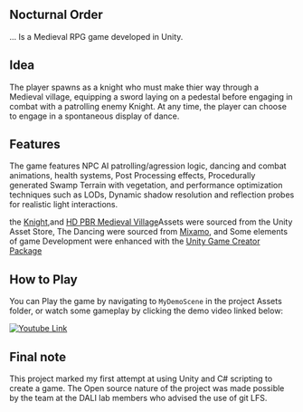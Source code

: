 ## Nocturnal Order
... Is a Medieval RPG game developed in Unity. 


## Idea
The player spawns as a knight who must make thier way through a Medieval village, equipping a sword laying on a pedestal before engaging in combat with a patrolling enemy Knight.  At any time, the player can choose to engage in a spontaneous display of dance.

## Features

The game features NPC AI patrolling/agression logic, dancing and combat animations, health systems, Post Processing effects, Procedurally generated Swamp Terrain with vegetation, and performance optimization techniques such as LODs, Dynamic shadow resolution and reflection probes for realistic light interactions.

the [Knight](https://assetstore.unity.com/packages/3d/characters/humanoids/fantasy/knight-errant-193185),and [HD PBR Medieval Village](https://assetstore.unity.com/packages/3d/environments/fantasy/detailed-medieval-village-demo-157590)Assets were sourced from the Unity Asset Store, The Dancing were sourced from [Mixamo](https://www.mixamo.com), and Some elements of game Development were enhanced with the [Unity Game Creator Package](https://assetstore.unity.com/packages/tools/game-toolkits/game-creator-89443)


## How to Play
You can Play the game by navigating to `MyDemoScene` in the project Assets folder, or watch some gameplay by clicking the demo video linked below:

[![Youtube Link](http://img.youtube.com/vi/2-Kw9jR3h6Q/0.jpg)](http://www.youtube.com/watch?v=2-Kw9jR3h6Q "Nocturnal Order: A Medieval RPG Developed In Unity")

## Final note

This project marked my first attempt at using Unity and C# scripting to create a game.  The Open source nature of the project was made possible by the team at the DALI lab members who advised the use of git LFS. 
